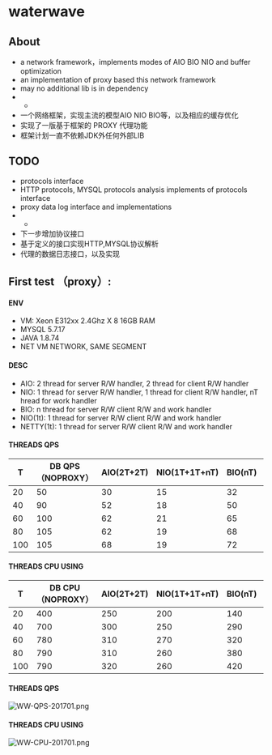 # waterwave

## About

* a network framework，implements modes of AIO BIO NIO and buffer optimization
* an implementation of proxy based this network framework
* may no additional lib is in dependency
* -
* 一个网络框架，实现主流的模型AIO NIO BIO等，以及相应的缓存优化
* 实现了一版基于框架的 PROXY 代理功能
* 框架计划一直不依赖JDK外任何外部LIB

## TODO
* protocols interface  
* HTTP protocols, MYSQL protocols analysis implements of protocols interface
* proxy data log interface and implementations
* -
* 下一步增加协议接口
* 基于定义的接口实现HTTP,MYSQL协议解析
* 代理的数据日志接口，以及实现


## First test （proxy）:

#### ENV
* VM: Xeon E312xx 2.4Ghz X 8 16GB RAM
* MYSQL 5.7.17
* JAVA 1.8.74
* NET VM NETWORK, SAME SEGMENT

#### DESC
* AIO: 2 thread for server R/W handler, 2 thread for client R/W handler 
* NIO: 1 thread for server R/W handler, 1 thread for client R/W handler, nT hread for work handler
* BIO: n thread for server R/W client R/W and work handler
* NIO(1t): 1 thread for server R/W client R/W and work handler
* NETTY(1t): 1 thread for server R/W client R/W and work handler



#### THREADS QPS					

| T   	| DB QPS（NOPROXY）	| AIO(2T+2T) 	| NIO(1T+1T+nT) 	| BIO(nT) 	| NIO(1T) 	| NETTY(1T) 	|
|-----	|---------			|------------	|---------------	|---------	|---------	|-----------	|
| 20  	| 50      			| 30         	| 15            	| 32      	| 35      	| 30        	|
| 40  	| 90      			| 52         	| 18            	| 50      	| 59      	| 46        	|
| 60  	| 100     			| 62         	| 21            	| 65      	| 63      	| 60        	|
| 80  	| 105     			| 62         	| 19            	| 68      	| 72      	| 67        	|
| 100 	| 105     			| 68         	| 19            	| 72      	| 74      	| 74        	|					
						
#### THREADS CPU USING						

| T   	| DB CPU（NOPROXY）	| AIO(2T+2T) 	| NIO(1T+1T+nT) 	| BIO(nT) 	| NIO(1T) 	| NETTY(1T) 	|
|-----	|---------			|------------	|---------------	|---------	|---------	|-----------	|
| 20  	| 400     			| 250        	| 200           	| 140     	| 70      	| 100       	|
| 40  	| 700     			| 300        	| 250           	| 290     	| 89      	| 150       	|
| 60  	| 780     			| 310        	| 270           	| 320     	| 90      	| 220       	|
| 80  	| 790     			| 310        	| 260           	| 380     	| 92      	| 240       	|
| 100 	| 790     			| 320        	| 260           	| 420     	| 93      	| 220       	|


#### THREADS QPS
 ![WW-QPS-201701.png](https://github.com/psfu/waterwave/raw/master/report/WW-QPS-201701.png)
 
#### THREADS CPU USING
 ![WW-CPU-201701.png](https://github.com/psfu/waterwave/raw/master/report/WW-CPU-201701.png)


 

